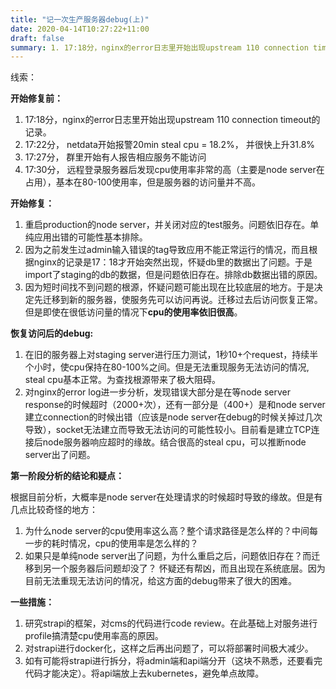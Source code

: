 ```yaml
---
title: "记一次生产服务器debug(上)"
date: 2020-04-14T10:27:22+11:00
draft: false
summary: 1. 17:18分，nginx的error日志里开始出现upstream 110 connection timeout的记录。2. 17:22分， netdata开始报警20min steal cpu = 18.2%， 并很快上升31.8%。 3. 17:27分， 群里开始有人报告相应服务不能访问。 4. 17:30分， 远程登录服务器后发现cpu使用率非常的高（主要是node server在占用），基本在80-100使用率，但是服务器的访问量并不高。
---
```


线索：

**开始修复前：**

1. 17:18分，nginx的error日志里开始出现upstream 110 connection timeout的记录。
2. 17:22分， netdata开始报警20min steal cpu = 18.2%， 并很快上升31.8%
3. 17:27分， 群里开始有人报告相应服务不能访问
4. 17:30分， 远程登录服务器后发现cpu使用率非常的高（主要是node server在占用），基本在80-100使用率，但是服务器的访问量并不高。


**开始修复：**

1. 重启production的node server，并关闭对应的test服务。问题依旧存在。单纯应用出错的可能性基本排除。
2. 因为之前发生过admin输入错误的tag导致应用不能正常运行的情况，而且根据nginx的记录是17：18才开始突然出现，怀疑db里的数据出了问题。于是import了staging的db的数据，但是问题依旧存在。排除db数据出错的原因。
3. 因为短时间找不到问题的根源，怀疑问题可能出现在比较底层的地方。于是决定先迁移到新的服务器，使服务先可以访问再说。迁移过去后访问恢复正常。但是即使在很低访问量的情况下**cpu的使用率依旧很高**。

**恢复访问后的debug:**

1. 在旧的服务器上对staging server进行压力测试，1秒10+个request，持续半个小时，使cpu保持在80-100%之间。但是无法重现服务无法访问的情况, steal cpu基本正常。为查找根源带来了极大阻碍。
2. 对nginx的error log进一步分析，发现错误大部分是在等node server response的时候超时（2000+次），还有一部分是（400+）是和node server建立connection的时候出错（应该是node server在debug的时候关掉过几次导致），socket无法建立而导致无法访问的可能性较小。目前看是建立TCP连接后node服务器响应超时的缘故。结合很高的steal cpu，可以推断node server出了问题。

**第一阶段分析的结论和疑点：**

根据目前分析，大概率是node server在处理请求的时候超时导致的缘故。但是有几点比较奇怪的地方：

   1. 为什么node server的cpu使用率这么高？整个请求路径是怎么样的？中间每一步的耗时情况，cpu的使用率是怎么样的？
   2. 如果只是单纯node server出了问题，为什么重启之后，问题依旧存在？而迁移到另一个服务器后问题却没了？ 怀疑还有帮凶，而且出现在系统底层。因为目前无法重现无法访问的情况，给这方面的debug带来了很大的困难。

**一些措施：**

1. 研究strapi的框架，对cms的代码进行code review。在此基础上对服务进行profile搞清楚cpu使用率高的原因。
2. 对strapi进行docker化，这样之后再出问题了，可以将部署时间极大减少。
3. 如有可能将strapi进行拆分，将admin端和api端分开（这块不熟悉，还要看完代码才能决定）。将api端放上去kubernetes，避免单点故障。
